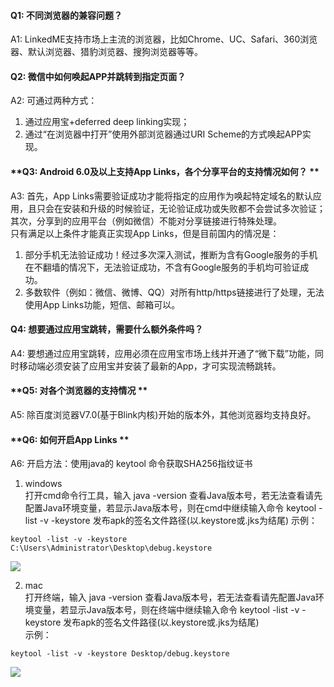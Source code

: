 #### **Q1: 不同浏览器的兼容问题？**  
A1:  LinkedME支持市场上主流的浏览器，比如Chrome、UC、Safari、360浏览器、默认浏览器、猎豹浏览器、搜狗浏览器等等。

#### **Q2: 微信中如何唤起APP并跳转到指定页面？**  
A2:  可通过两种方式：
1. 通过应用宝+deferred deep linking实现；
2. 通过“在浏览器中打开”使用外部浏览器通过URI Scheme的方式唤起APP实现。

#### **Q3: Android 6.0及以上支持App Links，各个分享平台的支持情况如何？ **   
A3:  首先，App Links需要验证成功才能将指定的应用作为唤起特定域名的默认应用，且只会在安装和升级的时候验证，无论验证成功或失败都不会尝试多次验证； 其次，分享到的应用平台（例如微信）不能对分享链接进行特殊处理。  
只有满足以上条件才能真正实现App Links，但是目前国内的情况是：  
1. 部分手机无法验证成功！经过多次深入测试，推断为含有Google服务的手机在不翻墙的情况下，无法验证成功，不含有Google服务的手机均可验证成功。
2. 多数软件（例如：微信、微博、QQ）对所有http/https链接进行了处理，无法使用App Links功能，短信、邮箱可以。

#### **Q4: 想要通过应用宝跳转，需要什么额外条件吗？**  
A4:  要想通过应用宝跳转，应用必须在应用宝市场上线并开通了“微下载”功能，同时移动端必须安装了应用宝并安装了最新的App，才可实现流畅跳转。

#### **Q5: 对各个浏览器的支持情况 **   
A5:  除百度浏览器V7.0(基于Blink内核)开始的版本外，其他浏览器均支持良好。

#### **Q6: 如何开启App Links **   
A6:  开启方法：使用java的 keytool 命令获取SHA256指纹证书  
1. windows  
打开cmd命令行工具，输入 java -version 查看Java版本号，若无法查看请先配置Java环境变量，若显示Java版本号，则在cmd中继续输入命令 keytool -list -v -keystore 发布apk的签名文件路径(以.keystore或.jks为结尾)
示例：
```
keytool -list -v -keystore C:\Users\Administrator\Desktop\debug.keystore
```
![](https://www.linkedme.cc/docs/images/docs_QA_windows.png)

2. mac  
打开终端，输入 java -version 查看Java版本号，若无法查看请先配置Java环境变量，若显示Java版本号，则在终端中继续输入命令 keytool -list -v -keystore 发布apk的签名文件路径(以.keystore或.jks为结尾)  
示例：
```
keytool -list -v -keystore Desktop/debug.keystore
```
![](https://www.linkedme.cc/docs/images/docs_QA_mac.png)
